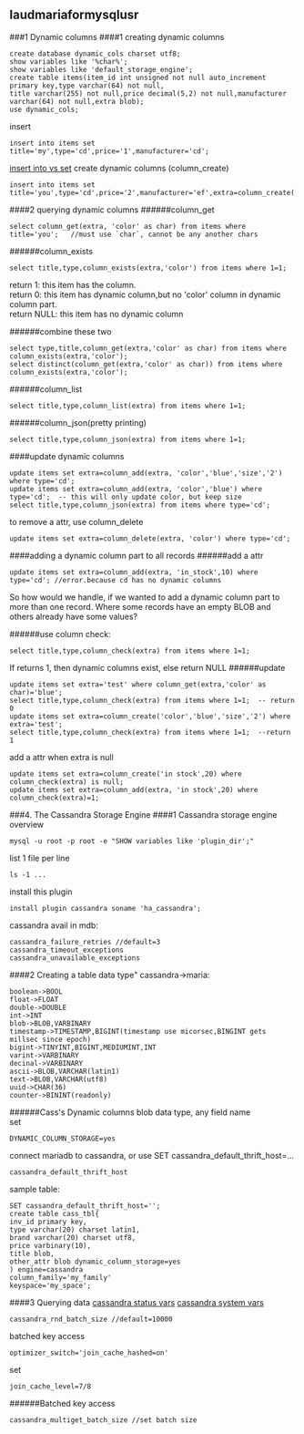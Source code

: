 ## laudmariaformysqlusr
###1 Dynamic columns
####1 creating dynamic columns
```
create database dynamic_cols charset utf8;
show variables like '%char%';
show variables like 'default_storage_engine';
create table items(item_id int unsigned not null auto_increment primary key,type varchar(64) not null,
title varchar(255) not null,price decimal(5,2) not null,manufacturer varchar(64) not null,extra blob);
use dynamic_cols;
```
insert
```
insert into items set title='my',type='cd',price='1',manufacturer='cd';
```
[insert into vs set](http://stackoverflow.com/questions/861722/mysql-insert-into-table-values-vs-insert-into-table-set?noredirect=1&lq=1)
create dynamic columns (column_create)
```
insert into items set title='you',type='cd',price='2',manufacturer='ef',extra=column_create('color','red','size','l');
```

####2 querying dynamic columns
######column_get
```
select column_get(extra, 'color' as char) from items where title='you';   //must use `char`, cannot be any another chars
```
######column_exists
```
select title,type,column_exists(extra,'color') from items where 1=1;
```
return 1: this item has the column.  
return 0:  this item has dynamic column,but no 'color' column in dynamic column part.  
return NULL: this item has no dynamic column  

######combine these two
```
select type,title,column_get(extra,'color' as char) from items where column_exists(extra,'color');
select distinct(column_get(extra,'color' as char)) from items where column_exists(extra,'color');
```
######column_list
```
select title,type,column_list(extra) from items where 1=1;
```
######column_json(pretty printing)
```
select title,type,column_json(extra) from items where 1=1;
```
####update dynamic columns
```
update items set extra=column_add(extra, 'color','blue','size','2') where type='cd';
update items set extra=column_add(extra, 'color','blue') where type='cd';  -- this will only update color, but keep size
select title,type,column_json(extra) from items where type='cd';
```
to remove a attr, use column_delete
```
update items set extra=column_delete(extra, 'color') where type='cd'; 
```
####adding a dynamic column part to all records
######add a attr
```
update items set extra=column_add(extra, 'in_stock',10) where type='cd'; //error.because cd has no dynamic columns
```

So how would we handle, if we wanted to add a dynamic column part to more than one record. Where some records have an empty BLOB and others already have some values?  

######use column check:
```
select title,type,column_check(extra) from items where 1=1;
```
If returns 1, then dynamic columns exist, else return NULL
######update
```
update items set extra='test' where column_get(extra,'color' as char)='blue';
select title,type,column_check(extra) from items where 1=1;  -- return 0
update items set extra=column_create('color','blue','size','2') where extra='test';
select title,type,column_check(extra) from items where 1=1;  --return 1
```

add a attr when extra is null
```
update items set extra=column_create('in stock',20) where column_check(extra) is null;
update items set extra=column_add(extra, 'in stock',20) where column_check(extra)=1;
```

###4. The Cassandra Storage Engine
####1 Cassandra storage engine overview
```
mysql -u root -p root -e "SHOW variables like 'plugin_dir';"
```
list 1 file per line
```
ls -1 ...
```
install this plugin
```
install plugin cassandra soname 'ha_cassandra';
```
cassandra avail in mdb:
```
cassandra_failure_retries //default=3
cassandra_timeout_exceptions
cassandra_unavailable_exceptions
```
####2 Creating a table
data type"
cassandra->maria:
```
boolean->BOOL
float->FLOAT
double->DOUBLE
int->INT
blob->BLOB,VARBINARY
timestamp->TIMESTAMP,BIGINT(timestamp use micorsec,BINGINT gets millsec since epoch)
bigint->TINYINT,BIGINT,MEDIUMINT,INT
varint->VARBINARY
decinal->VARBINARY
ascii->BLOB,VARCHAR(latin1)
text->BLOB,VARCHAR(utf8)
uuid->CHAR(36)
counter->BININT(readonly)
```

######Cass's Dynamic columns
blob data type, any field name  
set
```
DYNAMIC_COLUMN_STORAGE=yes
```

connect mariadb to cassandra, or use SET cassandra_default_thrift_host=...
```
cassandra_default_thrift_host
```

sample table:
```
SET cassandra_default_thrift_host='';
create table cass_tbl{
inv_id primary key,
type varchar(20) charset latin1,
brand varchar(20) charset utf8,
price varbinary(10),
title blob,
other_attr blob dynamic_column_storage=yes
) engine=cassandra
column_family='my_family'
keyspace='my_space';
```

####3 Querying data
[cassandra status vars](https://mariadb.com/kb/en/mariadb/cassandra-status-variables/)
[cassandra system vars](https://mariadb.com/kb/en/mariadb/cassandra-system-variables)
```
cassandra_rnd_batch_size //default=10000
```

batched key access
```
optimizer_switch='join_cache_hashed=on'
```

set
```
join_cache_level=7/8
```
######Batched key access
```
cassandra_multiget_batch_size //set batch size
```
